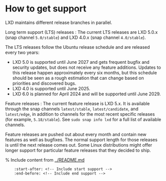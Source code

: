# How to get support

<!-- Include start release -->

LXD maintains different release branches in parallel.

Long term support (LTS) releases
: The current LTS releases are LXD 5.0.x (snap channel `5.0/stable`) and LXD 4.0.x (snap channel `4.0/stable`).

  The LTS releases follow the Ubuntu release schedule and are released every two years:

  - LXD 5.0 is supported until June 2027 and gets frequent bugfix and security updates, but does not receive any feature additions.
    Updates to this release happen approximately every six months, but this schedule should be seen as a rough estimation that can change based on priorities and discovered bugs.
  - LXD 4.0 is supported until June 2025.
  - LXD 6.0 is planned for April 2024 and will be supported until June 2029.

Feature releases
: The current feature release is LXD 5.x.
  It is available through the snap channels `latest/stable`, `latest/candidate`, and `latest/edge`, in addition to channels for the most recent specific releases (for example, `5.18/stable`).
  See `sudo snap info lxd` for a full list of available channels.

  Feature releases are pushed out about every month and contain new features as well as bugfixes.
  The normal support length for those releases is until the next release comes out.
  Some Linux distributions might offer longer support for particular feature releases that they decided to ship.

<!-- Include end release -->

% Include content from [../README.md](../README.md)
```{include} ../README.md
    :start-after: <!-- Include start support -->
    :end-before: <!-- Include end support -->
```

